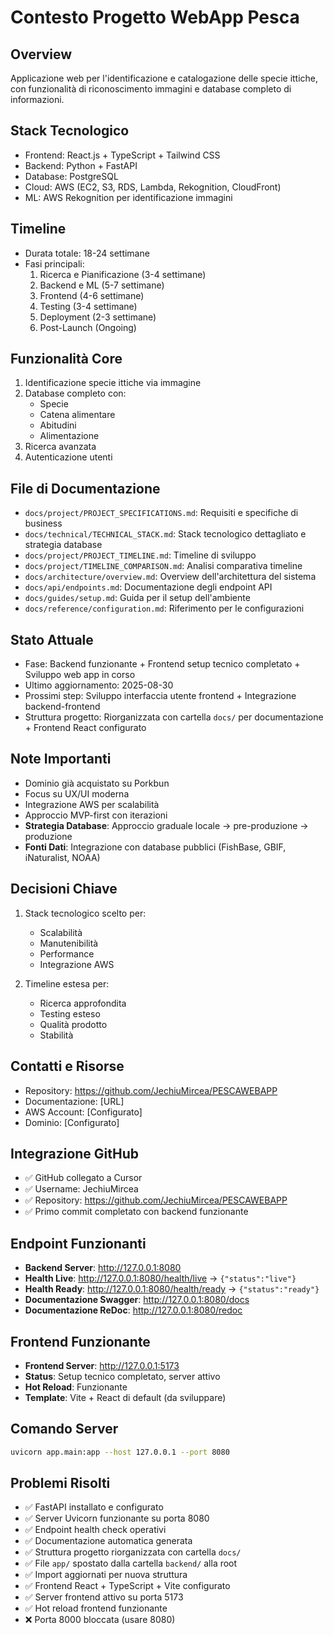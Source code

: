 # Contesto Progetto WebApp Pesca

## Overview
Applicazione web per l'identificazione e catalogazione delle specie ittiche, con funzionalità di riconoscimento immagini e database completo di informazioni.

## Stack Tecnologico
- Frontend: React.js + TypeScript + Tailwind CSS
- Backend: Python + FastAPI
- Database: PostgreSQL
- Cloud: AWS (EC2, S3, RDS, Lambda, Rekognition, CloudFront)
- ML: AWS Rekognition per identificazione immagini

## Timeline
- Durata totale: 18-24 settimane
- Fasi principali:
  1. Ricerca e Pianificazione (3-4 settimane)
  2. Backend e ML (5-7 settimane)
  3. Frontend (4-6 settimane)
  4. Testing (3-4 settimane)
  5. Deployment (2-3 settimane)
  6. Post-Launch (Ongoing)

## Funzionalità Core
1. Identificazione specie ittiche via immagine
2. Database completo con:
   - Specie
   - Catena alimentare
   - Abitudini
   - Alimentazione
3. Ricerca avanzata
4. Autenticazione utenti

## File di Documentazione
- `docs/project/PROJECT_SPECIFICATIONS.md`: Requisiti e specifiche di business
- `docs/technical/TECHNICAL_STACK.md`: Stack tecnologico dettagliato e strategia database
- `docs/project/PROJECT_TIMELINE.md`: Timeline di sviluppo
- `docs/project/TIMELINE_COMPARISON.md`: Analisi comparativa timeline
- `docs/architecture/overview.md`: Overview dell'architettura del sistema
- `docs/api/endpoints.md`: Documentazione degli endpoint API
- `docs/guides/setup.md`: Guida per il setup dell'ambiente
- `docs/reference/configuration.md`: Riferimento per le configurazioni

## Stato Attuale
- Fase: Backend funzionante + Frontend setup tecnico completato + Sviluppo web app in corso
- Ultimo aggiornamento: 2025-08-30
- Prossimi step: Sviluppo interfaccia utente frontend + Integrazione backend-frontend
- Struttura progetto: Riorganizzata con cartella `docs/` per documentazione + Frontend React configurato

## Note Importanti
- Dominio già acquistato su Porkbun
- Focus su UX/UI moderna
- Integrazione AWS per scalabilità
- Approccio MVP-first con iterazioni
- **Strategia Database**: Approccio graduale locale → pre-produzione → produzione
- **Fonti Dati**: Integrazione con database pubblici (FishBase, GBIF, iNaturalist, NOAA)

## Decisioni Chiave
1. Stack tecnologico scelto per:
   - Scalabilità
   - Manutenibilità
   - Performance
   - Integrazione AWS

2. Timeline estesa per:
   - Ricerca approfondita
   - Testing esteso
   - Qualità prodotto
   - Stabilità

## Contatti e Risorse
- Repository: https://github.com/JechiuMircea/PESCAWEBAPP
- Documentazione: [URL]
- AWS Account: [Configurato]
- Dominio: [Configurato]

## Integrazione GitHub
- ✅ GitHub collegato a Cursor
- ✅ Username: JechiuMircea
- ✅ Repository: https://github.com/JechiuMircea/PESCAWEBAPP
- ✅ Primo commit completato con backend funzionante

## Endpoint Funzionanti
- **Backend Server**: http://127.0.0.1:8080
- **Health Live**: http://127.0.0.1:8080/health/live → `{"status":"live"}`
- **Health Ready**: http://127.0.0.1:8080/health/ready → `{"status":"ready"}`
- **Documentazione Swagger**: http://127.0.0.1:8080/docs
- **Documentazione ReDoc**: http://127.0.0.1:8080/redoc

## Frontend Funzionante
- **Frontend Server**: http://127.0.0.1:5173
- **Status**: Setup tecnico completato, server attivo
- **Hot Reload**: Funzionante
- **Template**: Vite + React di default (da sviluppare)

## Comando Server
```bash
uvicorn app.main:app --host 127.0.0.1 --port 8080
```

## Problemi Risolti
- ✅ FastAPI installato e configurato
- ✅ Server Uvicorn funzionante su porta 8080
- ✅ Endpoint health check operativi
- ✅ Documentazione automatica generata
- ✅ Struttura progetto riorganizzata con cartella `docs/`
- ✅ File `app/` spostato dalla cartella `backend/` alla root
- ✅ Import aggiornati per nuova struttura
- ✅ Frontend React + TypeScript + Vite configurato
- ✅ Server frontend attivo su porta 5173
- ✅ Hot reload frontend funzionante
- ❌ Porta 8000 bloccata (usare 8080)

 